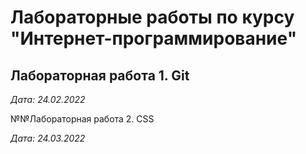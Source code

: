 # Лабораторные работы по курсу "Интернет-программирование"

## Лабораторная работа 1. Git


*Дата: 24.02.2022*

№№Лабораторная работа 2. CSS

*Дата: 24.03.2022* 
